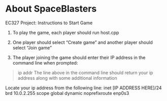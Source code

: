 # About SpaceBlasters

EC327 Project: Instructions to Start Game

1) To play the game, each player should run host.cpp

2) One player should select “Create game” and another player should select “Join game”

3) The player joining the game should enter their IP address in the command line when prompted:

> ip addr
The line above in the command line should return your ip address along with some additional information

Locate your ip address from the following line:
inet [IP ADDRESS HERE]/24 brd 10.0.2.255 scope global dynamic noprefixroute enp0s3